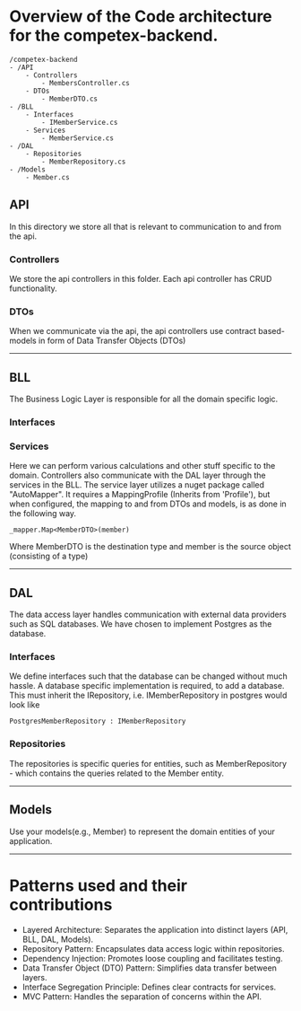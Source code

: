 # Overview of the Code architecture for the competex-backend.
```
/competex-backend
- /API
    - Controllers
        - MembersController.cs
    - DTOs
        - MemberDTO.cs
- /BLL
    - Interfaces
        - IMemberService.cs
    - Services
        - MemberService.cs
- /DAL
    - Repositories
        - MemberRepository.cs
- /Models
    - Member.cs
```

## API
In this directory we store all that is relevant to communication to and from the api.

### Controllers
We store the api controllers in this folder. Each api controller has CRUD functionality.
### DTOs
When we communicate via the api, the api controllers use contract based-models in form of Data Transfer Objects (DTOs)

---

## BLL
The Business Logic Layer is responsible for all the domain specific logic.

### Interfaces
### Services
Here we can perform various calculations and other stuff specific to the domain.
Controllers also communicate with the DAL layer through the services in the BLL.
The service layer utilizes a nuget package called "AutoMapper".
It requires a MappingProfile (Inherits from 'Profile'), but when configured, the mapping to and from DTOs and models, is as done in the following way.

```
_mapper.Map<MemberDTO>(member)
```
Where MemberDTO is the destination type and member is the source object (consisting of a type)

---

## DAL
The data access layer handles communication with external data providers such as SQL databases.
We have chosen to implement Postgres as the database.

### Interfaces
We define interfaces such that the database can be changed without much hassle.
A database specific implementation is required, to add a database. This must inherit the I<Entity>Repository, i.e. IMemberRepository in postgres would look like

`PostgresMemberRepository : IMemberRepository`

### Repositories
The repositories is specific queries for entities, such as MemberRepository - which contains the queries related to the Member entity.

---

## Models
Use your models(e.g., Member) to represent the domain entities of your application.

---


# Patterns used and their contributions
- Layered Architecture: Separates the application into distinct layers (API, BLL, DAL, Models).
- Repository Pattern: Encapsulates data access logic within repositories.
- Dependency Injection: Promotes loose coupling and facilitates testing.
- Data Transfer Object (DTO) Pattern: Simplifies data transfer between layers.
- Interface Segregation Principle: Defines clear contracts for services.
- MVC Pattern: Handles the separation of concerns within the API.
